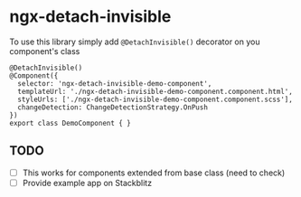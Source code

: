 # ngx-detach-invisible

To use this library simply add `@DetachInvisible()` decorator on you component's class

```angular2
@DetachInvisible()
@Component({
  selector: 'ngx-detach-invisible-demo-component',
  templateUrl: './ngx-detach-invisible-demo-component.component.html',
  styleUrls: ['./ngx-detach-invisible-demo-component.component.scss'],
  changeDetection: ChangeDetectionStrategy.OnPush
})
export class DemoComponent { }
```

## TODO

- [ ] This works for components extended from base class (need to check)
- [ ] Provide example app on Stackblitz
